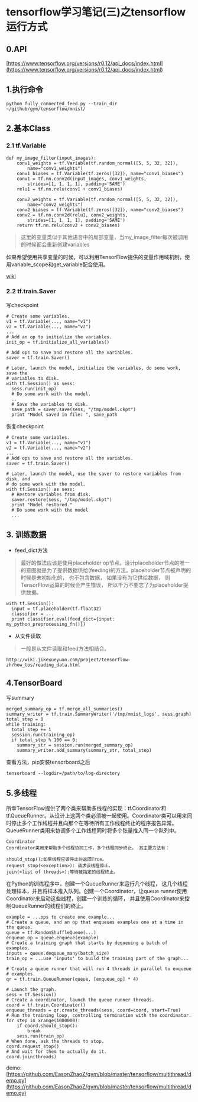 # tensorflow学习笔记(三)之tensorflow运行方式

## 0.API

[https://www.tensorflow.org/versions/r0.12/api_docs/index.html](https://www.tensorflow.org/versions/r0.12/api_docs/index.html)

## 1.执行命令

```
python fully_connected_feed.py --train_dir ~/github/gym/tensorflow/mnist/
```

## 2.基本Class

### 2.1 tf.Variable 

```
def my_image_filter(input_images):
    conv1_weights = tf.Variable(tf.random_normal([5, 5, 32, 32]),
        name="conv1_weights")
    conv1_biases = tf.Variable(tf.zeros([32]), name="conv1_biases")
    conv1 = tf.nn.conv2d(input_images, conv1_weights,
        strides=[1, 1, 1, 1], padding='SAME')
    relu1 = tf.nn.relu(conv1 + conv1_biases)

    conv2_weights = tf.Variable(tf.random_normal([5, 5, 32, 32]),
        name="conv2_weights")
    conv2_biases = tf.Variable(tf.zeros([32]), name="conv2_biases")
    conv2 = tf.nn.conv2d(relu1, conv2_weights,
        strides=[1, 1, 1, 1], padding='SAME')
    return tf.nn.relu(conv2 + conv2_biases)
```

> 这里的变量类似于其他语言中的局部变量，当my_image_filter每次被调用的时候都会重新创建variables

如果希望使用共享变量的时候，可以利用TensorFlow提供的变量作用域机制，使用variable\_scope和get\_variable配合使用。

[wiki](http://wiki.jikexueyuan.com/project/tensorflow-zh/how_tos/variable_scope.html)

### 2.2 tf.train.Saver

写checkpoint

```
# Create some variables.
v1 = tf.Variable(..., name="v1")
v2 = tf.Variable(..., name="v2")
...
# Add an op to initialize the variables.
init_op = tf.initialize_all_variables()

# Add ops to save and restore all the variables.
saver = tf.train.Saver()

# Later, launch the model, initialize the variables, do some work, save the
# variables to disk.
with tf.Session() as sess:
  sess.run(init_op)
  # Do some work with the model.
  ..
  # Save the variables to disk.
  save_path = saver.save(sess, "/tmp/model.ckpt")
  print "Model saved in file: ", save_path
```

恢复checkpoint

```
# Create some variables.
v1 = tf.Variable(..., name="v1")
v2 = tf.Variable(..., name="v2")
...
# Add ops to save and restore all the variables.
saver = tf.train.Saver()

# Later, launch the model, use the saver to restore variables from disk, and
# do some work with the model.
with tf.Session() as sess:
  # Restore variables from disk.
  saver.restore(sess, "/tmp/model.ckpt")
  print "Model restored."
  # Do some work with the model
  ...
```

## 3. 训练数据

* feed_dict方法

> 最好的做法应该是使用placeholder op节点。设计placeholder节点的唯一的意图就是为了提供数据供给(feeding)的方法。placeholder节点被声明的时候是未初始化的， 也不包含数据， 如果没有为它供给数据， 则TensorFlow运算的时候会产生错误， 所以千万不要忘了为placeholder提供数据。

```
with tf.Session():
  input = tf.placeholder(tf.float32)
  classifier = ...
  print classifier.eval(feed_dict={input: my_python_preprocessing_fn()})
```
* 从文件读取 

> 一般是从文件读取和feed方法相结合。 

```
http://wiki.jikexueyuan.com/project/tensorflow-zh/how_tos/reading_data.html
```


## 4.TensorBoard

写summary

```
merged_summary_op = tf.merge_all_summaries()
summary_writer = tf.train.SummaryWriter('/tmp/mnist_logs', sess.graph)
total_step = 0
while training:
  total_step += 1
  session.run(training_op)
  if total_step % 100 == 0:
    summary_str = session.run(merged_summary_op)
    summary_writer.add_summary(summary_str, total_step)
```

查看方法，pip安装tensorboard之后

```
tensorboard --logdir=/path/to/log-directory
```

## 5.多线程

所幸TensorFlow提供了两个类来帮助多线程的实现：tf.Coordinator和 tf.QueueRunner。从设计上这两个类必须被一起使用。Coordinator类可以用来同时停止多个工作线程并且向那个在等待所有工作线程终止的程序报告异常。QueueRunner类用来协调多个工作线程同时将多个张量推入同一个队列中。

```
Coordinator
Coordinator类用来帮助多个线程协同工作，多个线程同步终止。 其主要方法有：

should_stop():如果线程应该停止则返回True。
request_stop(<exception>): 请求该线程停止。
join(<list of threads>):等待被指定的线程终止。
```

在Python的训练程序中，创建一个QueueRunner来运行几个线程， 这几个线程处理样本，并且将样本推入队列。创建一个Coordinator，让queue runner使用Coordinator来启动这些线程，创建一个训练的循环， 并且使用Coordinator来控制QueueRunner的线程们的终止。

```
example = ...ops to create one example...
# Create a queue, and an op that enqueues examples one at a time in the queue.
queue = tf.RandomShuffleQueue(...)
enqueue_op = queue.enqueue(example)
# Create a training graph that starts by dequeuing a batch of examples.
inputs = queue.dequeue_many(batch_size)
train_op = ...use 'inputs' to build the training part of the graph...

# Create a queue runner that will run 4 threads in parallel to enqueue
# examples.
qr = tf.train.QueueRunner(queue, [enqueue_op] * 4)

# Launch the graph.
sess = tf.Session()
# Create a coordinator, launch the queue runner threads.
coord = tf.train.Coordinator()
enqueue_threads = qr.create_threads(sess, coord=coord, start=True)
# Run the training loop, controlling termination with the coordinator.
for step in xrange(1000000):
    if coord.should_stop():
        break
    sess.run(train_op)
# When done, ask the threads to stop.
coord.request_stop()
# And wait for them to actually do it.
coord.join(threads)
```

demo: [https://github.com/EasonZhaoZ/gym/blob/master/tensorflow/multithread/demo.py](https://github.com/EasonZhaoZ/gym/blob/master/tensorflow/multithread/demo.py)